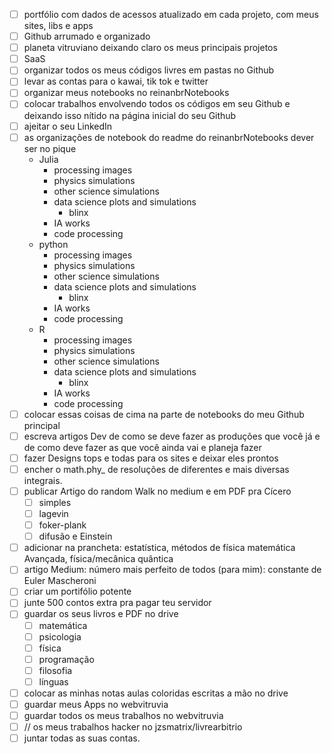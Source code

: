 - [ ] portfólio com dados de acessos atualizado em cada projeto, com meus sites, libs e apps
- [ ] Github arrumado e organizado
- [ ] planeta vitruviano deixando claro os meus principais projetos
- [ ] SaaS 
- [ ] organizar todos os meus códigos livres em pastas no Github
- [ ] levar as contas para o kawai, tik tok e twitter 
- [ ] organizar meus notebooks no reinanbrNotebooks
- [ ] colocar trabalhos envolvendo todos os códigos em seu Github e deixando isso nítido na página inicial do seu Github 
- [ ] ajeitar o seu LinkedIn
- [ ] as organizações de notebook do readme do reinanbrNotebooks dever ser no pique 
	- Julia
		- processing images
		- physics simulations 
		- other science simulations 
		- data science plots and simulations 
			- blinx
		- IA works
		- code processing
	- python 
		- processing images
		- physics simulations 
		- other science simulations 
		- data science plots and simulations 
			- blinx
		- IA works
		- code processing 
	- R
		- processing images
		- physics simulations 
		- other science simulations 
		- data science plots and simulations 
			- blinx
		- IA works
		- code processing
- [ ] colocar essas coisas de cima na parte de notebooks do meu Github principal 
- [ ] escreva artigos Dev de como se deve fazer as produções que você já e de como deve fazer as que você ainda vai e planeja fazer
- [ ] fazer Designs tops e todas para os sites e deixar eles prontos
- [ ] encher o math.phy_ de resoluções de diferentes e mais diversas integrais.
- [ ] publicar Artigo do random Walk no medium e em PDF pra Cícero 
	- [ ] simples
	- [ ] lagevin 
	- [ ] foker-plank
	- [ ] difusão e Einstein 
- [ ] adicionar na prancheta: estatística, métodos de física matemática Avançada, física/mecânica quântica 
- [ ] artigo Medium: número mais perfeito de todos (para mim): constante de Euler Mascheroni
- [ ] criar um portifólio potente 
- [ ] junte 500 contos extra pra pagar teu servidor
- [ ] guardar os seus livros e PDF no drive 
	- [ ] matemática 
	- [ ] psicologia
	- [ ] física 
	- [ ] programação 
	- [ ] filosofia 
	- [ ] línguas 
- [ ] colocar as minhas notas aulas coloridas escritas a mão no drive 
- [ ] guardar meus Apps no webvitruvia
- [ ] guardar todos os meus trabalhos no webvitruvia 
- [ ] // os meus trabalhos hacker no jzsmatrix/livrearbitrio
- [ ] juntar todas as suas contas.